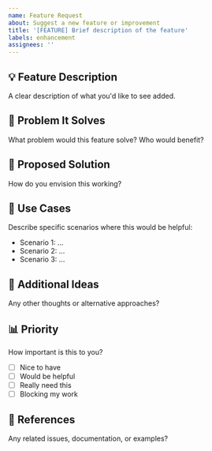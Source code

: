```yaml
---
name: Feature Request
about: Suggest a new feature or improvement
title: '[FEATURE] Brief description of the feature'
labels: enhancement
assignees: ''
---
```


## 💡 Feature Description
A clear description of what you'd like to see added.

## 🎯 Problem It Solves
What problem would this feature solve? Who would benefit?

## 💭 Proposed Solution
How do you envision this working?

## 🔄 Use Cases
Describe specific scenarios where this would be helpful:
- Scenario 1: ...
- Scenario 2: ...
- Scenario 3: ...

## 🎨 Additional Ideas
Any other thoughts or alternative approaches?

## 📊 Priority
How important is this to you?
- [ ] Nice to have
- [ ] Would be helpful
- [ ] Really need this
- [ ] Blocking my work

## 🔗 References
Any related issues, documentation, or examples?